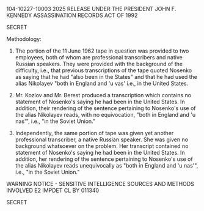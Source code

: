 104-10227-10003 2025 RELEASE UNDER THE PRESIDENT JOHN F. KENNEDY ASSASSINATION RECORDS ACT OF 1992

SECRET

Methodology:

1. The portion of the 11 June 1962 tape in question
was provided to two employees, both of whom are professional
transcribers and native Russian speakers. They were provided
with the background of the difficulty, i.e., that previous
transcriptions of the tape quoted Nosenko as saying that
he had "also been in the States" and that he had used the
alias Nikolayev "both in England and 'u vas' i.e., in the
United States.

2. Mr. Kozlov and Mr. Berest produced a transcription
which contains no statement of Nosenko's saying he had been
in the United States. In addition, their rendering of the
sentence pertaining to Nosenko's use of the alias Nikolayev
reads, with no equivocation, "both in England and 'u nas'",
i.e., "in the Soviet Union."

3. Independently, the same portion of tape was given
yet another professional transcriber, a native Russian
speaker. She was given no background whatsoever on the
problem. Her transcript contained no statement of Nosenko's
saying he had been in the United States. In addition, her
rendering of the sentence pertaining to Nosenko's use of
the alias Nikolayev reads unequivocally as "both in England
and 'u nas'", i.e., "in the Soviet Union."

WARNING NOTICE - SENSITIVE INTELLIGENCE SOURCES AND METHODS
INVOLVED E2 IMPDET CL BY 011340

SECRET
